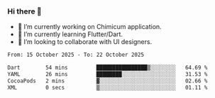 ### Hi there 👋

<!--
**devcat37/devcat37** is a ✨ _special_ ✨ repository because its `README.md` (this file) appears on your GitHub profile.-->


- 🔭 I’m currently working on Chimicum application.
- 🌱 I’m currently learning Flutter/Dart.
- 👯 I’m looking to collaborate with UI designers.
<!-- - 🤔 I’m looking for help with ... -->

<!--START_SECTION:waka-->

```txt
From: 15 October 2025 - To: 22 October 2025

Dart        54 mins         ████████████████▒░░░░░░░░   64.69 %
YAML        26 mins         ████████░░░░░░░░░░░░░░░░░   31.53 %
CocoaPods   2 mins          ▓░░░░░░░░░░░░░░░░░░░░░░░░   02.66 %
XML         0 secs          ▒░░░░░░░░░░░░░░░░░░░░░░░░   01.11 %
```

<!--END_SECTION:waka-->
